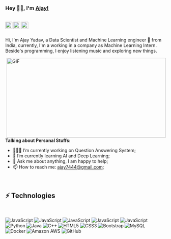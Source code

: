 ### Hey 👋🏽, I'm [Ajay!](https://github.com/ajay7444/) 

<br/>
<a href="https://twitter.com/ajay7444">
  <img align="left" alt="Ajay Yadav | Twitter" width="22px" src="https://cdn.jsdelivr.net/npm/simple-icons@v3/icons/twitter.svg" />
</a>
<a href="https://www.linkedin.com/in/ajay-yadav-7b2984a1/">
  <img align="left" alt="Ajay's LinkdeIN" width="22px" src="https://cdn.jsdelivr.net/npm/simple-icons@v3/icons/linkedin.svg" />
</a>
<a href="https://www.instagram.com/ajayyadav7444/">
  <img align="left" alt="Ajay's Instagram" width="22px" src="https://cdn.jsdelivr.net/npm/simple-icons@v3/icons/instagram.svg" />
</a>
<br />
<br />

Hi, I'm Ajay Yadav, a Data Scientist and Machine Learning engineer 🚀 from India, currently, I'm a working in a company as Machine Learning Intern. Beside's programming, I enjoy listening music and exploring new things.

  <img height="250" right="0" width="500" align="right" alt="GIF" src="https://devtechnosys.com/insights/wp-content/uploads/2020/01/1807-SAGE-AI-auto-02.gif" />
  
**Talking about Personal Stuffs:**

- 👨🏽‍💻 I’m currently working on Question Answering System;
- 🌱 I’m currently learning AI and Deep Learning; 
- 💬 Ask me about anything, I am happy to help;
- 📫 How to reach me: ajay7444@gmail.com;

<br/>

## ⚡ Technologies
<br/>

![JavaScript](https://img.shields.io/badge/-Numpy-black?style=flat-square&logo=Numpy)
![JavaScript](https://img.shields.io/badge/-Pandas-blue?style=flat-square&logo=Pandas)
![JavaScript](https://img.shields.io/badge/-Pytorch-black?style=flat-square&logo=Pytorch)
![JavaScript](https://img.shields.io/badge/-Tensorflow-green?style=flat-square&logo=tensorflow)
![JavaScript](https://img.shields.io/badge/-JavaScript-black?style=flat-square&logo=javascript)
![Python](https://img.shields.io/badge/-Python-green?style=flat-square&logo=Python)
![Java](https://img.shields.io/badge/-java-E34A86?style=flat-square&logo=java)
![C++](https://img.shields.io/badge/-C++-00599C?style=flat-square&logo=c)
![HTML5](https://img.shields.io/badge/-HTML5-E34F26?style=flat-square&logo=html5&logoColor=white)
![CSS3](https://img.shields.io/badge/-CSS3-1572B6?style=flat-square&logo=css3)
![Bootstrap](https://img.shields.io/badge/-Bootstrap-563D7C?style=flat-square&logo=bootstrap)
![MySQL](https://img.shields.io/badge/-MySQL-blue?style=flat-square&logo=mysql)
![Docker](https://img.shields.io/badge/-Docker-black?style=flat-square&logo=docker)
![Amazon AWS](https://img.shields.io/badge/Amazon%20AWS-orange?style=flat-square&logo=amazon-aws)
![GitHub](https://img.shields.io/badge/-GitHub-181717?style=flat-square&logo=github)






